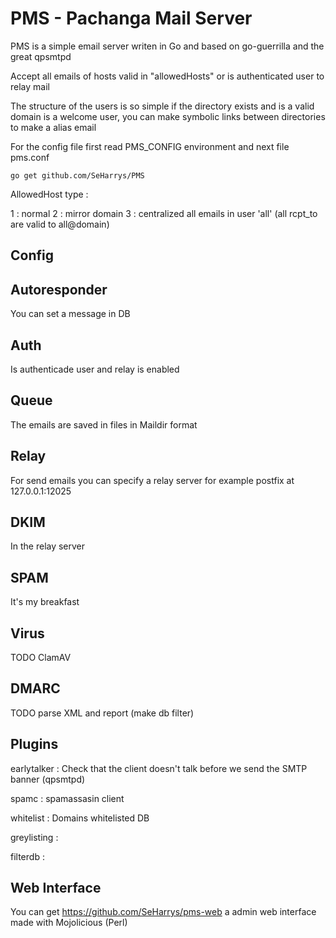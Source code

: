 # PMS - Pachanga Mail Server

  PMS is a simple email server writen in Go and based on go-guerrilla and the great qpsmtpd

  Accept all emails of hosts valid in "allowedHosts" or is authenticated user to relay mail

  The structure of the users is so simple if the directory exists and is a valid domain
  is a welcome user, you can make symbolic links between directories to make a alias email

  For the config file first read PMS_CONFIG environment and next file pms.conf

```shell
go get github.com/SeHarrys/PMS
```

  AllowedHost type :

  1 : normal
  2 : mirror domain
  3 : centralized all emails in user 'all' (all rcpt_to are valid to all@domain)

## Config
   
## Autoresponder
   
   You can set a message in DB
   
## Auth

  Is authenticade user and relay is enabled

## Queue

  The emails are saved in files in Maildir format
  
## Relay

  For send emails you can specify a relay server for example postfix at 127.0.0.1:12025

## DKIM

  In the relay server
  
## SPAM

  It's my breakfast
  
## Virus

  TODO ClamAV

## DMARC

  TODO parse XML and report (make db filter)

## Plugins

  earlytalker : Check that the client doesn't talk before we send the SMTP banner (qpsmtpd)
  
  spamc       : spamassasin client

  whitelist   : Domains whitelisted DB
  
  greylisting : 

  filterdb    : 

## Web Interface

  You can get https://github.com/SeHarrys/pms-web a admin web interface made with Mojolicious (Perl)